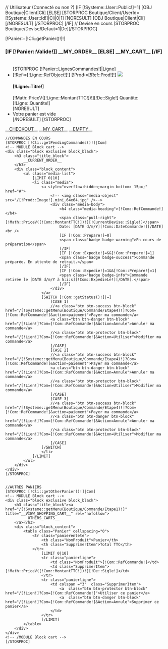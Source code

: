 // Utilisateur (Connecté ou non ?)
[IF [!Systeme::User::Public!]=1]
	[OBJ Boutique|Client|Cli]
[ELSE]
	[STORPROC Boutique/Client/UserId=[!Systeme::User::Id!]|Cli|0|1]
		[NORESULT]
			[OBJ Boutique|Client|Cli]
		[/NORESULT]
	[/STORPROC]
[/IF]
// Devise en cours
[STORPROC Boutique/Devise/Defaut=1|De][/STORPROC]

[!Panier:=[!Cli::getPanier()!]!]

<form action ="/[!Lien!]" name="Panier" method="post" >
	<!-- MODULE Block cart -->
	<div id="cart_block" class="block exclusive block_black">
		<h3 class="title_block">
			[IF [!Panier::Valide!]]
				__MY_ORDER__
			[ELSE]
				__MY_CART__
			[/IF]
		<span id="block_cart_expand" class="hidden">&nbsp;</span></h3>
        <div class="marge_block">
            <div class="block_content">
                <ul class="media-list">
                [STORPROC [!Panier::LignesCommandes!]|Ligne]
                    <li class="media">
                        [!Ref:=[!Ligne::RefObject!]!]
                        [!Prod:=[!Ref::Prod!]!]
                        <a class="pull-left" href="[!Prod::getUrl()!]">
                            <img class="media-object" src="/[!Prod::Image!].mini.64x64.jpg" />
                        </a>
                        <div class="media-body">
                            <h4 class="media-heading">[!Ligne::Titre!]</h4>
                            <span class="pull-right">[!Math::PriceV([!Ligne::MontantTTC!])!][!De::Sigle!]</span>
                            Quantité: [!Ligne::Quantite!]<br />
                        </div>
                    </li>
                    [NORESULT]
                        <li>Votre panier est vide</li>
                    [/NORESULT]
                [/STORPROC]
                </ul>
            </div>
            <div id="cart_block_list" class="expanded">
                <p id="cart-buttons">
                    <a href="/[!Systeme::getMenu(Boutique/Commande/Etape2)!]" class="btn btn-success btn-block" title="Checkout" rel="nofollow"><span></span>__CHECKOUT__</a>
                    <a href="/[!Systeme::getMenu(Boutique/Commande/Etape1)!]" class="btn btn-warning btn-block" title="__VIEW_SHOPPING_CART__" rel="nofollow">__MY_CART__</a>
                    <a href="/[!Systeme::getMenu(Boutique/Commande/Etape1)!]?Action=Vider" class="btn btn-danger btn-block" title="Checkout" rel="nofollow"><span></span>__EMPTY__</a>
                </p>
            </div>
        </div>
    </div>

    //COMMANDES EN COURS
    [STORPROC [!Cli::getPendingCommandes()!]|Com]
    <!-- MODULE Block cart -->
    <div class="block exclusive block_black">
		<h3 class="title_block">
			__CURRENT_ORDER__
		</h3>
		<div class="block_content">
            <ul class="media-list">
                [LIMIT 0|10]
                <li class="media">
                    <a style="overflow:hidden;margin-bottom: 15px;" href="#">
                        <!-- <img class="media-object" src="/[!Prod::Image!].mini.64x64.jpg" />-->
                        <div class="media-body">
                            <h4 class="media-heading">[!Com::RefCommande!]</h4>
                            <span class="pull-right">[!Math::PriceV([!Com::MontantTTC!])!][!CurrentDevise::Sigle!]</span>
                            Date: [DATE d/m/Y][!Com::DateCommande!][/DATE]<br />
                            [IF [!Com::Prepare!]=0]
                            <span class="badge badge-warning">En cours de préparation</span>
                            [/IF]
                            [IF [!Com::Expedie!]=&&[!Com::Prepare!]=1]
                            <span class="badge badge-success">Commande préparée. En attente de retrait.</span>
                            [/IF]
                            [IF [!Com::Expedie!]=1&&[!Com::Prepare!]=1]
                            <span class="badge badge-info">Commande retirée le [DATE d/m/Y à h:i:s][!Com::ExpedieLe!][/DATE].</span>
                            [/IF]
                        </div>
                    </a>
                    [SWITCH [!Com::getStatus()!]|=]
                        [CASE 1]
                        //<a class="btn btn-success btn-block" href="/[!Systeme::getMenu(Boutique/Commande/Etape4)!]?Com=[!Com::RefCommande!]&action=paiement">Payer ma commande</a>
                        <a class="btn btn-danger btn-block" href="/[!Lien!]?Com=[!Com::RefCommande!]&Action=Annule">Annuler ma commande</a>
                        //<a class="btn btn-protector btn-block" href="/[!Lien!]?Com=[!Com::RefCommande!]&Action=Utiliser">Modifier ma commande</a>
                        [/CASE]
                        [CASE 2]
                        //<a class="btn btn-success btn-block" href="/[!Systeme::getMenu(Boutique/Commande/Etape4)!]?Com=[!Com::RefCommande!]&action=paiement">Payer ma commande</a>
                        <a class="btn btn-danger btn-block" href="/[!Lien!]?Com=[!Com::RefCommande!]&Action=Annule">Annuler ma commande</a>
                        //<a class="btn btn-protector btn-block" href="/[!Lien!]?Com=[!Com::RefCommande!]&Action=Utiliser">Modifier ma commande</a>
                        [/CASE]
                        [CASE 3]
                        //<a class="btn btn-success btn-block" href="/[!Systeme::getMenu(Boutique/Commande/Etape4)!]?Com=[!Com::RefCommande!]&action=paiement">Payer ma commande</a>
                        //<a class="btn btn-danger btn-block" href="/[!Lien!]?Com=[!Com::RefCommande!]&Action=Annule">Annuler ma commande</a>
                        //<a class="btn btn-protector btn-block" href="/[!Lien!]?Com=[!Com::RefCommande!]&Action=Utiliser">Modifier ma commande</a>
                        [/CASE]
                    [/SWITCH]
                    </li>
                [/LIMIT]
            </ul>
		</div>
    </div>
    [/STORPROC]


    //AUTRES PANIERS
    [STORPROC [!Cli::getOtherPanier()!]|Com]
    <!-- MODULE Block cart -->
    <div class="block exclusive block_black">
		<h3 class="title_block"><a href="/[!Systeme::getMenu(Boutique/Commande/Etape1)!]" title="__VIEW_SHOPPING_CART__" rel="nofollow">
			__OTHERS_CARTS__
		</a></h3>
		<div class="block_content">
			<table class="Panier" cellspacing="0">
				<tr class="panierentete">
					<th class="NomProduit">Panier</th>
					<th class="SupprimerItem">Total TTC</th>
				</tr>
					[LIMIT 0|10]
					<tr class="panierligne">
						<td class="NomProduit">[!Com::RefCommande!]</td>
						<td class="SupprimerItem">[!Math::PriceV([!Com::MontantTTC!])!][!De::Sigle!]</td>
					</tr>
					<tr class="panierligne">
						<td colspan ="3"  class="SupprimerItem">
							<a  class="btn btn-protector btn-block" href="/[!Lien!]?Com=[!Com::RefCommande!]">Utiliser ce panier</a>
							<a  class="btn btn-danger btn-block" href="/[!Lien!]?Com=[!Com::RefCommande!]&Action=Annule">Supprimer ce panier</a>
						</td>
					</tr>
					[/LIMIT]
			</table>
		</div>
	</div>
	<!-- /MODULE Block cart -->
    [/STORPROC]
</form>
